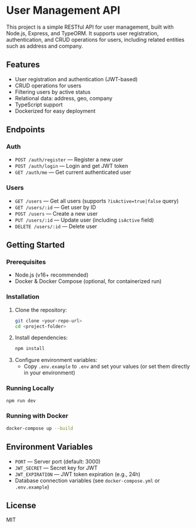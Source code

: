 # User Management API

This project is a simple RESTful API for user management, built with Node.js, Express, and TypeORM. It supports user registration, authentication, and CRUD operations for users, including related entities such as address and company.

## Features
- User registration and authentication (JWT-based)
- CRUD operations for users
- Filtering users by active status
- Relational data: address, geo, company
- TypeScript support
- Dockerized for easy deployment

## Endpoints

### Auth
- `POST /auth/register` — Register a new user
- `POST /auth/login` — Login and get JWT token
- `GET /auth/me` — Get current authenticated user

### Users
- `GET /users` — Get all users (supports `?isActive=true|false` query)
- `GET /users/:id` — Get user by ID
- `POST /users` — Create a new user
- `PUT /users/:id` — Update user (including `isActive` field)
- `DELETE /users/:id` — Delete user

## Getting Started

### Prerequisites
- Node.js (v16+ recommended)
- Docker & Docker Compose (optional, for containerized run)

### Installation
1. Clone the repository:
   ```bash
   git clone <your-repo-url>
   cd <project-folder>
   ```
2. Install dependencies:
   ```bash
   npm install
   ```
3. Configure environment variables:
   - Copy `.env.example` to `.env` and set your values (or set them directly in your environment)

### Running Locally
```bash
npm run dev
```

### Running with Docker
```bash
docker-compose up --build
```

## Environment Variables
- `PORT` — Server port (default: 3000)
- `JWT_SECRET` — Secret key for JWT
- `JWT_EXPIRATION` — JWT token expiration (e.g., 24h)
- Database connection variables (see `docker-compose.yml` or `.env.example`)

## License
MIT 